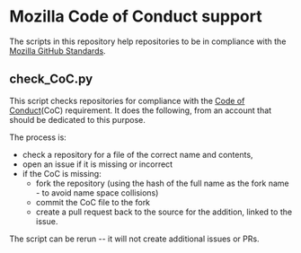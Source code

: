 # Mozilla Code of Conduct support

The scripts in this repository help repositories to be in compliance
with the [Mozilla GitHub Standards][mgs].

## check_CoC.py

This script checks repositories for compliance with the [Code of
Conduct][coc](CoC) requirement. It does the following, from an account
that should be dedicated to this purpose.

The process is:
- check a repository for a file of the correct name and contents,
- open an issue if it is missing or incorrect
- if the CoC is missing:
    - fork the repository (using the hash of the full name as the fork
      name - to avoid name space collisions)
    - commit the CoC file to the fork
    - create a pull request back to the source for the addition, linked
      to the issue.

The script can be rerun -- it will not create additional issues or PRs.


[mgs]: https://wiki.mozilla.org/GitHub/Repository_Requirements
[coc]: https://wiki.mozilla.org/GitHub/Repository_Requirements#Code_Of_Conduct
